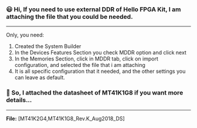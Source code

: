 ### 😃 Hi, If you need to use external DDR of Hello FPGA Kit, I am attaching the file that you could be needed. 
---
Only, you need:

1. Created the System Builder
2. In the Devices Features Section you check MDDR option and click next
3. In the Memories Section, click in MDDR tab, click on import configuration, and selected the file that i am attaching
4. It is all specific configuration that it needed, and the other settings you can leave as default.
### 📑 So, I attached the datasheet of MT41K1G8 if you want more details... 
---
**File:** [MT41K2G4,MT41K1G8_Rev.K_Aug2018_DS] 
